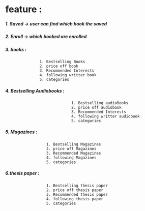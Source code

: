 # feature :
##### 1. Saved -> user can find which book the saved
##### 2. Enroll -> which booked are enrolled 
##### 3. books :
                   1. Bestselling Books 
                   2. price off book
                   3. Recommended Interests
                   4. following writter book
                   5. categories
                   
##### 4. Bestselling Audiobooks :
                                 1. Bestselling audioBooks 
                                 2. price off audiobook
                                 3. Recommended Interests
                                 4. following writter audiobook
                                 5. categories
                   
                   
##### 5. Magazines :
                      1. Bestselling Magazines 
                      2. price off Magazines
                      3. Recommended Magazines
                      4. following Magazines
                      5. categories
                      
                      
                      
##### 6.thesis paper  :
                      1. Bestselling thesis paper 
                      2. price off thesis paper
                      3. Recommended thesis paper
                      4. following thesis paper 
                      5. categories
 
   

